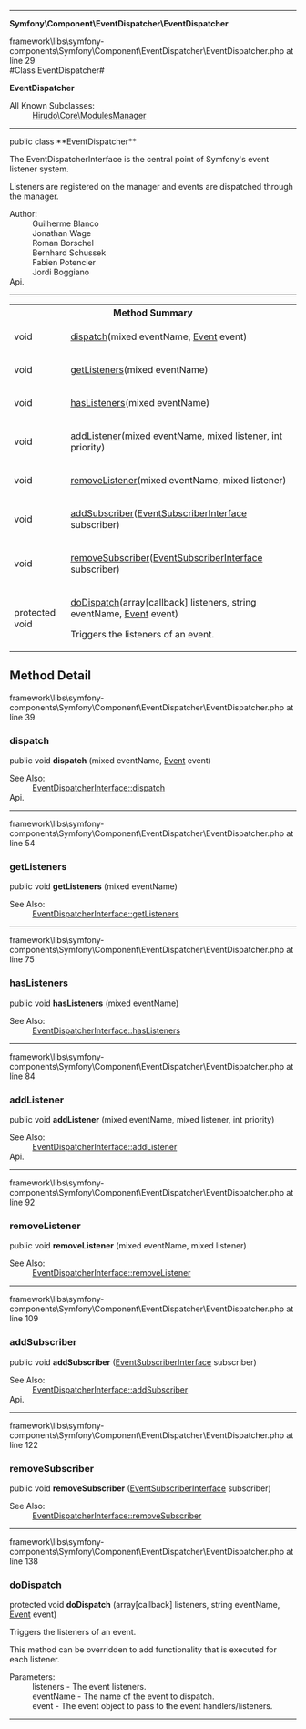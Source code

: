 
- - -

**Symfony\Component\EventDispatcher\EventDispatcher**
<div class="location">framework\libs\symfony-components\Symfony\Component\EventDispatcher\EventDispatcher.php at line 29</div>
#Class EventDispatcher#

**EventDispatcher**


<dl>
<dt>All Known Subclasses:</dt>
<dd><a href="https://github.com/JeyDotC/Hirudo-docs/blob/master/hirudo/core/modulesmanager.html">Hirudo\Core\ModulesManager</a> </dd>
</dl>

- - -

<p class="signature">public  class **EventDispatcher**</p>

<div class="comment" id="overview_description"><p>The EventDispatcherInterface is the central point of Symfony's event listener system.</p><p>Listeners are registered on the manager and events are dispatched through the
manager.</p></div>

<dl>
<dt>Author:</dt>
<dd>Guilherme Blanco <guilhermeblanco@hotmail.com></dd>
<dd>Jonathan Wage <jonwage@gmail.com></dd>
<dd>Roman Borschel <roman@code-factory.org></dd>
<dd>Bernhard Schussek <bschussek@gmail.com></dd>
<dd>Fabien Potencier <fabien@symfony.com></dd>
<dd>Jordi Boggiano <j.boggiano@seld.be></dd>
<dt>Api.</dt>
</dl>

- - -

<table id="summary_method">
<tr><th colspan="2">Method Summary</th></tr>
<tr>
<td class="type">  void</td>
<td class="description"><p class="name"><a href="#dispatch">dispatch</a>(mixed eventName, <a href="../../../symfony/component/eventdispatcher/event.html">Event</a> event)</p><p class="description"></p></td>
</tr>
<tr>
<td class="type">  void</td>
<td class="description"><p class="name"><a href="#getlisteners">getListeners</a>(mixed eventName)</p><p class="description"></p></td>
</tr>
<tr>
<td class="type">  void</td>
<td class="description"><p class="name"><a href="#haslisteners">hasListeners</a>(mixed eventName)</p><p class="description"></p></td>
</tr>
<tr>
<td class="type">  void</td>
<td class="description"><p class="name"><a href="#addlistener">addListener</a>(mixed eventName, mixed listener, int priority)</p><p class="description"></p></td>
</tr>
<tr>
<td class="type">  void</td>
<td class="description"><p class="name"><a href="#removelistener">removeListener</a>(mixed eventName, mixed listener)</p><p class="description"></p></td>
</tr>
<tr>
<td class="type">  void</td>
<td class="description"><p class="name"><a href="#addsubscriber">addSubscriber</a>(<a href="../../../symfony/component/eventdispatcher/eventsubscriberinterface.html">EventSubscriberInterface</a> subscriber)</p><p class="description"></p></td>
</tr>
<tr>
<td class="type">  void</td>
<td class="description"><p class="name"><a href="#removesubscriber">removeSubscriber</a>(<a href="../../../symfony/component/eventdispatcher/eventsubscriberinterface.html">EventSubscriberInterface</a> subscriber)</p><p class="description"></p></td>
</tr>
<tr>
<td class="type"> protected  void</td>
<td class="description"><p class="name"><a href="#dodispatch">doDispatch</a>(array[callback] listeners, string eventName, <a href="../../../symfony/component/eventdispatcher/event.html">Event</a> event)</p><p class="description">Triggers the listeners of an event.
</p></td>
</tr>
</table>

<h2 id="detail_method">Method Detail</h2>
<div class="location">framework\libs\symfony-components\Symfony\Component\EventDispatcher\EventDispatcher.php at line 39</div>
<h3 id="dispatch()">dispatch</h3>

public  void **dispatch** (mixed eventName, <a href="../../../symfony/component/eventdispatcher/event.html">Event</a> event)<div class="details">
<p></p><dl>
<dt>See Also:</dt>
<dd><a href="../../../symfony/component/eventdispatcher/eventdispatcherinterface.html#dispatch()">EventDispatcherInterface::dispatch</a></dd>
<dt>Api.</dt>
</dl>
</div>

- - -

<div class="location">framework\libs\symfony-components\Symfony\Component\EventDispatcher\EventDispatcher.php at line 54</div>
<h3 id="getListeners()">getListeners</h3>

public  void **getListeners** (mixed eventName)<div class="details">
<p></p><dl>
<dt>See Also:</dt>
<dd><a href="../../../symfony/component/eventdispatcher/eventdispatcherinterface.html#getListeners()">EventDispatcherInterface::getListeners</a></dd>
</dl>
</div>

- - -

<div class="location">framework\libs\symfony-components\Symfony\Component\EventDispatcher\EventDispatcher.php at line 75</div>
<h3 id="hasListeners()">hasListeners</h3>

public  void **hasListeners** (mixed eventName)<div class="details">
<p></p><dl>
<dt>See Also:</dt>
<dd><a href="../../../symfony/component/eventdispatcher/eventdispatcherinterface.html#hasListeners()">EventDispatcherInterface::hasListeners</a></dd>
</dl>
</div>

- - -

<div class="location">framework\libs\symfony-components\Symfony\Component\EventDispatcher\EventDispatcher.php at line 84</div>
<h3 id="addListener()">addListener</h3>

public  void **addListener** (mixed eventName, mixed listener, int priority)<div class="details">
<p></p><dl>
<dt>See Also:</dt>
<dd><a href="../../../symfony/component/eventdispatcher/eventdispatcherinterface.html#addListener()">EventDispatcherInterface::addListener</a></dd>
<dt>Api.</dt>
</dl>
</div>

- - -

<div class="location">framework\libs\symfony-components\Symfony\Component\EventDispatcher\EventDispatcher.php at line 92</div>
<h3 id="removeListener()">removeListener</h3>

public  void **removeListener** (mixed eventName, mixed listener)<div class="details">
<p></p><dl>
<dt>See Also:</dt>
<dd><a href="../../../symfony/component/eventdispatcher/eventdispatcherinterface.html#removeListener()">EventDispatcherInterface::removeListener</a></dd>
</dl>
</div>

- - -

<div class="location">framework\libs\symfony-components\Symfony\Component\EventDispatcher\EventDispatcher.php at line 109</div>
<h3 id="addSubscriber()">addSubscriber</h3>

public  void **addSubscriber** (<a href="../../../symfony/component/eventdispatcher/eventsubscriberinterface.html">EventSubscriberInterface</a> subscriber)<div class="details">
<p></p><dl>
<dt>See Also:</dt>
<dd><a href="../../../symfony/component/eventdispatcher/eventdispatcherinterface.html#addSubscriber()">EventDispatcherInterface::addSubscriber</a></dd>
<dt>Api.</dt>
</dl>
</div>

- - -

<div class="location">framework\libs\symfony-components\Symfony\Component\EventDispatcher\EventDispatcher.php at line 122</div>
<h3 id="removeSubscriber()">removeSubscriber</h3>

public  void **removeSubscriber** (<a href="../../../symfony/component/eventdispatcher/eventsubscriberinterface.html">EventSubscriberInterface</a> subscriber)<div class="details">
<p></p><dl>
<dt>See Also:</dt>
<dd><a href="../../../symfony/component/eventdispatcher/eventdispatcherinterface.html#removeSubscriber()">EventDispatcherInterface::removeSubscriber</a></dd>
</dl>
</div>

- - -

<div class="location">framework\libs\symfony-components\Symfony\Component\EventDispatcher\EventDispatcher.php at line 138</div>
<h3 id="doDispatch()">doDispatch</h3>

protected  void **doDispatch** (array[callback] listeners, string eventName, <a href="../../../symfony/component/eventdispatcher/event.html">Event</a> event)<div class="details">
<p>Triggers the listeners of an event.</p><p>This method can be overridden to add functionality that is executed
for each listener.</p><dl>
<dt>Parameters:</dt>
<dd>listeners - The event listeners.</dd>
<dd>eventName - The name of the event to dispatch.</dd>
<dd>event - The event object to pass to the event handlers/listeners.</dd>
</dl>
</div>

- - -

